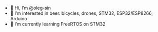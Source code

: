 - 👋 Hi, I’m @oleg-sin
- 👀 I’m interested in beer. bicycles, drones, STM32, ESP32/ESP8266, Arduino
- 🌱 I’m currently learning FreeRTOS on STM32
<!--- 
- 💞️ I’m looking to collaborate on ...
- 📫 How to reach me ...
--->
<!---
oleg-sin/oleg-sin is a ✨ special ✨ repository because its `README.md` (this file) appears on your GitHub profile.
You can click the Preview link to take a look at your changes.
--->
